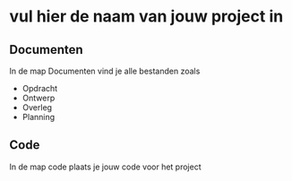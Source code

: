 # vul hier de naam van jouw project in
## Documenten
In de map Documenten vind je alle bestanden zoals
- Opdracht
- Ontwerp
- Overleg
- Planning

## Code
In de map code plaats je jouw code voor het project
